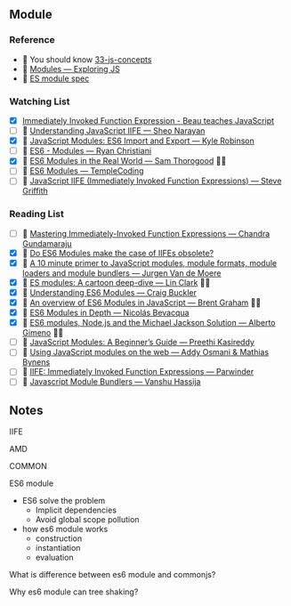 ## Module

### Reference

- 📜 You should know [33-js-concepts](https://github.com/leonardomso/33-js-concepts#table-of-contents)
- 📜 [Modules ― Exploring JS](http://exploringjs.com/es6/ch_modules.html)
- 📜 [ES module spec](https://tc39.github.io/ecma262/#sec-modules)

### Watching List

- [x] [Immediately Invoked Function Expression - Beau teaches JavaScript](https://www.youtube.com/watch?v=3cbiZV4H22c)
- [ ] 🎥 [Understanding JavaScript IIFE — Sheo Narayan](https://www.youtube.com/watch?v=I5EntfMeIIQ)
- [x] 🎥 [JavaScript Modules: ES6 Import and Export — Kyle Robinson](https://www.youtube.com/watch?v=_3oSWwapPKQ)
- [ ] 🎥 [ES6 - Modules — Ryan Christiani](https://www.youtube.com/watch?v=aQr2bV1BPyE)
- [x] 🎥 [ES6 Modules in the Real World — Sam Thorogood](https://www.youtube.com/watch?v=fIP4pjAqCtQ) 👏🏻
- [ ] 🎥 [ES6 Modules — TempleCoding](https://www.youtube.com/watch?v=5P04OK6KlXA)
- [ ] 🎥 [JavaScript IIFE (Immediately Invoked Function Expressions) — Steve Griffith](https://www.youtube.com/watch?v=Xd7zgPFwVX8&)

### Reading List

- [ ] 📜 [Mastering Immediately-Invoked Function Expressions ― Chandra Gundamaraju](https://medium.com/@vvkchandra/essential-javascript-mastering-immediately-invoked-function-expressions-67791338ddc6)
- [x] 📜 [Do ES6 Modules make the case of IIFEs obsolete?](https://hashnode.com/post/do-es6-modules-make-the-case-of-iifes-obsolete-civ96wet80scqgc538un20es0)
- [x] 📜 [A 10 minute primer to JavaScript modules, module formats, module loaders and module bundlers ― Jurgen Van de Moere](https://www.jvandemo.com/a-10-minute-primer-to-javascript-modules-module-formats-module-loaders-and-module-bundlers/)
- [x] 📜 [ES modules: A cartoon deep-dive — Lin Clark](https://hacks.mozilla.org/2018/03/es-modules-a-cartoon-deep-dive/) 👏🏻
- [x] 📜 [Understanding ES6 Modules — Craig Buckler](https://www.sitepoint.com/understanding-es6-modules/)
- [x] 📜 [An overview of ES6 Modules in JavaScript — Brent Graham](https://blog.cloud66.com/an-overview-of-es6-modules-in-javascript/) 👏🏻
- [x] 📜 [ES6 Modules in Depth — Nicolás Bevacqua](https://ponyfoo.com/articles/es6-modules-in-depth)
- [x] 📜 [ES6 modules, Node.js and the Michael Jackson Solution — Alberto Gimeno](https://medium.com/dailyjs/es6-modules-node-js-and-the-michael-jackson-solution-828dc244b8b) 👏🏻
- [ ] 📜 [JavaScript Modules: A Beginner’s Guide — Preethi Kasireddy](https://medium.freecodecamp.org/javascript-modules-a-beginner-s-guide-783f7d7a5fcc)
- [ ] 📜 [Using JavaScript modules on the web — Addy Osmani & Mathias Bynens](https://developers.google.com/web/fundamentals/primers/modules)
- [ ] 📜 [IIFE: Immediately Invoked Function Expressions — Parwinder](https://dev.to/bhagatparwinder/iife-immediately-invoked-function-expressions-49c5)
- [ ] 📜 [Javascript Module Bundlers — Vanshu Hassija](https://sassy-butter-197.notion.site/Javascript-bundlers-016932b17b0744e983c2cc0db31e6f02)

## Notes

IIFE

AMD

COMMON

ES6 module

- ES6 solve the problem
  - Implicit dependencies
  - Avoid global scope pollution
- how es6 module works
  - construction
  - instantiation
  - evaluation 

What is difference between es6 module and commonjs?

Why es6 module can tree shaking?









